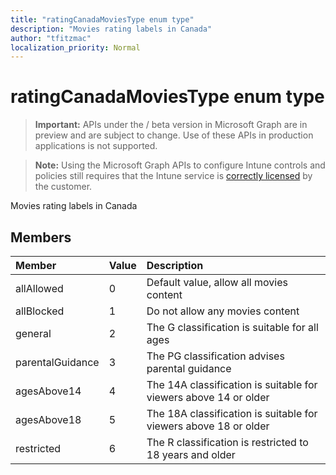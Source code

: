 ```yaml
---
title: "ratingCanadaMoviesType enum type"
description: "Movies rating labels in Canada"
author: "tfitzmac"
localization_priority: Normal
---
```


# ratingCanadaMoviesType enum type

> **Important:** APIs under the / beta version in Microsoft Graph are in preview and are subject to change. Use of these APIs in production applications is not supported.

> **Note:** Using the Microsoft Graph APIs to configure Intune controls and policies still requires that the Intune service is [correctly licensed](https://go.microsoft.com/fwlink/?linkid=839381) by the customer.

Movies rating labels in Canada
## Members
|Member|Value|Description|
|:---|:---|:---|
|allAllowed|0|Default value, allow all movies content|
|allBlocked|1|Do not allow any movies content|
|general|2|The G classification is suitable for all ages|
|parentalGuidance|3|The PG classification advises parental guidance|
|agesAbove14|4|The 14A classification is suitable for viewers above 14 or older|
|agesAbove18|5|The 18A classification is suitable for viewers above 18 or older|
|restricted|6|The R classification is restricted to 18 years and older|





